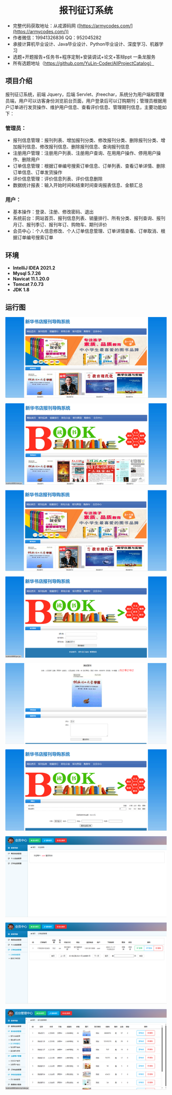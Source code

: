 <p><h1 align="center">报刊征订系统</h1></p>




- 完整代码获取地址：从戎源码网 ([https://armycodes.com/](https://armycodes.com/))
- 作者微信：19941326836  QQ：952045282 
- 承接计算机毕业设计、Java毕业设计、Python毕业设计、深度学习、机器学习
- 选题+开题报告+任务书+程序定制+安装调试+论文+答辩ppt 一条龙服务
- 所有选题地址（https://github.com/YuLin-Coder/AllProjectCatalog）
## 项目介绍

报刊征订系统，前端 Jquery，后端 Servlet、jfreechar，系统分为用户端和管理员端，用户可以访客身份浏览前台页面，用户登录后可以订购期刊；管理员根据用户订单进行发货操作、维护用户信息、查看评价信息、管理期刊信息，主要功能如下：

### 管理员：

- 报刊信息管理：报刊列表、增加报刊分类、修改报刊分类、删除报刊分类、增加报刊信息、修改报刊信息、删除报刊信息、查询报刊信息
- 注册用户管理：注册用户列表、注册用户查询、在用用户操作、停用用户操作、删除用户
- 订单信息管理：根据订单编号搜索订单信息、订单列表、查看订单详情、删除订单信息、订单发货操作
- 评价信息管理：评价信息列表、评价信息删除
- 数据统计报表：输入开始时间和结束时间查询报表信息、金额汇总

### 用户：

- 基本操作：登录、注册、修改密码、退出
- 系统前台：网站首页、报刊信息列表、销量排行、所有分类、报刊查询、报刊月订、报刊季订、报刊年订、购物车、期刊评价
- 会员中心：个人信息修改、个人订单信息管理、订单详情查看、订单取消、根据订单编号搜索订单

## 环境

- <b>IntelliJ IDEA 2021.2</b>
- <b>Mysql 5.7.26</b>
- <b>Navicat  11.1.20.0</b>
- <b>Tomcat 7.0.73</b>
- <b>JDK 1.8</b>

## 运行图

![](screenshot/1.png)

![](screenshot/2.png)

![](screenshot/3.png)

![](screenshot/4.png)

![](screenshot/5.png)

![](screenshot/6.png)

![](screenshot/7.png)

![](screenshot/8.png)

![](screenshot/9.png)
